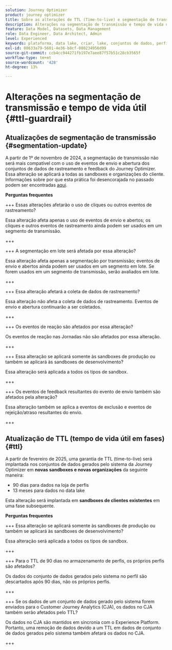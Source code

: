 ```yaml
---
solution: Journey Optimizer
product: journey optimizer
title: Sobre as alterações de TTL (Time-to-live) e segmentação de transmissão
description: Alterações na segmentação de transmissão e tempo de vida útil no Adobe Journey Optimizer
feature: Data Model, Datasets, Data Management
role: Data Engineer, Data Architect, Admin
level: Experienced
keywords: plataforma, data lake, criar, lake, conjuntos de dados, perfil
exl-id: 08633a79-5601-4e36-b8cf-080234956d99
source-git-commit: ccb4cc944271fb197e7aee87f57b51c28cb3565f
workflow-type: tm+mt
source-wordcount: '428'
ht-degree: 13%

---
```


# Alterações na segmentação de transmissão e tempo de vida útil {#ttl-guardrail}

## Atualizações de segmentação de transmissão {#segmentation-update}

A partir de 1º de novembro de 2024, a segmentação de transmissão não será mais compatível com o uso de eventos de envio e abertura dos conjuntos de dados de rastreamento e feedback do Journey Optimizer. Essa alteração se aplicará a todas as sandboxes e organizações do cliente. Informações sobre por que esta prática foi desencorajada no passado podem ser encontradas [aqui](../audience/about-audiences.md#streaming-segmentation-events-guardrails).

**Perguntas frequentes**

+++ Essas alterações afetarão o uso de cliques ou outros eventos de rastreamento?

Essa alteração afeta apenas o uso de eventos de envio e abertos; os cliques e outros eventos de rastreamento ainda podem ser usados em um segmento de transmissão.

+++

+++ A segmentação em lote será afetada por essa alteração?

Essa alteração afeta apenas a segmentação por transmissão; eventos de envio e abertos ainda podem ser usados em um segmento em lote. Se forem usados em um segmento de transmissão, serão avaliados em lote.

+++

+++ Essa alteração afetará a coleta de dados de rastreamento?

Essa alteração não afeta a coleta de dados de rastreamento. Eventos de envio e abertura continuarão a ser coletados.

+++

+++ Os eventos de reação são afetados por essa alteração?

Os eventos de reação nas Jornadas não são afetados por essa alteração.

+++

+++ Essa alteração se aplicará somente às sandboxes de produção ou também se aplicará às sandboxes de desenvolvimento?

Essa alteração será aplicada a todos os tipos de sandbox.

+++

+++ Os eventos de feedback resultantes do evento de envio também são afetados pela alteração?

Essa alteração também se aplica a eventos de exclusão e eventos de rejeição/atraso resultantes do envio.

+++

## Atualização de TTL (tempo de vida útil em fases) {#ttl}

A partir de fevereiro de 2025, uma garantia de TTL (time-to-live) será implantada nos conjuntos de dados gerados pelo sistema da Journey Optimizer em **novas sandboxes e novas organizações** da seguinte maneira:

* 90 dias para dados na loja de perfis
* 13 meses para dados no data lake

Esta alteração será implantada em **sandboxes de clientes existentes** em uma fase subsequente.

**Perguntas frequentes**

+++ Essa alteração se aplicará somente às sandboxes de produção ou também se aplicará às sandboxes de desenvolvimento?

Essa alteração será aplicada a todos os tipos de sandbox.

+++

+++ Para o TTL de 90 dias no armazenamento de perfis, os próprios perfis são afetados?

Os dados do conjunto de dados gerados pelo sistema no perfil são descartados após 90 dias, não os próprios perfis.

+++

+++ Se os dados de um conjunto de dados gerado pelo sistema forem enviados para o Customer Journey Analytics (CJA), os dados no CJA também serão afetados pelo TTL?

Os dados no CJA são mantidos em sincronia com o Experience Platform. Portanto, uma remoção de dados devido a um TTL em dados de conjunto de dados gerados pelo sistema também afetará os dados no CJA.

+++
